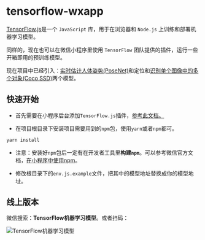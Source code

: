 # tensorflow-wxapp

[TensorFlow.js](https://tensorflow.google.cn/js/?hl=zh_cn)是一个 `JavaScript` 库，用于在浏览器和 `Node.js` 上训练和部署机器学习模型。

同样的，现在也可以在微信小程序里使用 `TensorFlow` 团队提供的插件，运行一些开箱即用的预训练模型。

现在项目中已经引入：[实时估计人体姿势(PoseNet)](https://github.com/tensorflow/tfjs-models/tree/master/posenet)和定位和[识别单个图像中的多个对象(Coco SSD)](https://github.com/tensorflow/tfjs-models/tree/master/coco-ssd)两个模型。

## 快速开始

* 首先需要在小程序后台添加`TensorFlow.js`插件，[参考此文档。](https://mp.weixin.qq.com/wxopen/plugindevdoc?appid=wx6afed118d9e81df9&token=378013697&lang=zh_CN)

* 在项目根目录下安装项目需要用到的`npm`包，使用`yarn`或者`npm`都可。

```bash
yarn install
```

* 注意：安装好`npm`包后一定有在开发者工具里**构建`npm`**。可以参考微信官方文档，[在小程序中使用npm](https://developers.weixin.qq.com/miniprogram/dev/devtools/npm.html)。

* 修改根目录下的`env.js.example`文件，把其中的模型地址替换成你的模型地址。

## 线上版本

微信搜索：**TensorFlow机器学习模型**。或者扫码：

![TensorFlow机器学习模型](https://star-1257061493.cos.ap-beijing.myqcloud.com/tensorflow/qrcode.jpg)
